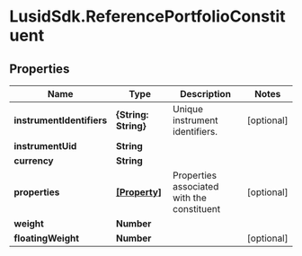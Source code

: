 # LusidSdk.ReferencePortfolioConstituent

## Properties
Name | Type | Description | Notes
------------ | ------------- | ------------- | -------------
**instrumentIdentifiers** | **{String: String}** | Unique instrument identifiers. | [optional] 
**instrumentUid** | **String** |  | 
**currency** | **String** |  | 
**properties** | [**[Property]**](Property.md) | Properties associated with the constituent | [optional] 
**weight** | **Number** |  | 
**floatingWeight** | **Number** |  | [optional] 


